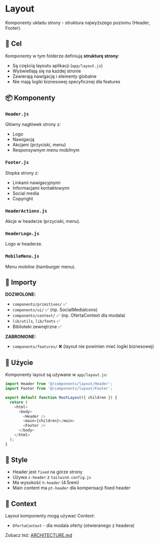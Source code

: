 # Layout

Komponenty układu strony - struktura najwyższego poziomu (Header, Footer).

## 🎯 Cel

Komponenty w tym folderze definiują **strukturę strony**:
- Są częścią layoutu aplikacji (`app/layout.js`)
- Wyświetlają się na każdej stronie
- Zawierają nawigację i elementy globalne
- Nie mają logiki biznesowej specyficznej dla features

## 📦 Komponenty

### `Header.js`

Główny nagłówek strony z:
- Logo
- Nawigacją
- Akcjami (przyciski, menu)
- Responsywnym menu mobilnym

### `Footer.js`

Stopka strony z:
- Linkami nawigacyjnymi
- Informacjami kontaktowymi
- Social media
- Copyright

### `HeaderActions.js`

Akcje w headerze (przyciski, menu).

### `HeaderLogo.js`

Logo w headerze.

### `MobileMenu.js`

Menu mobilne (hamburger menu).

## 🔄 Importy

**DOZWOLONE:**
- `components/primitives/` ✅
- `components/ui/` ✅ (np. SocialMediaIcons)
- `components/context/` ✅ (np. OfertaContext dla modala)
- `lib/utils`, `lib/fonts` ✅
- Biblioteki zewnętrzne ✅

**ZABRONIONE:**
- `components/features/` ❌ (layout nie powinien mieć logiki biznesowej)

## 📖 Użycie

Komponenty layout są używane w `app/layout.js`:

```javascript
import Header from '@/components/layout/Header';
import Footer from '@/components/layout/Footer';

export default function RootLayout({ children }) {
  return (
    <html>
      <body>
        <Header />
        <main>{children}</main>
        <Footer />
      </body>
    </html>
  );
}
```

## 🎨 Style

- Header jest `fixed` na górze strony
- Używa `z-header` z `tailwind.config.js`
- Ma wysokość `h-header` (4.5rem)
- Main content ma `pt-header` dla kompensacji fixed header

## 🔄 Context

Layout komponenty mogą używać Context:
- `OfertaContext` - dla modala oferty (otwieranego z headera)

Zobacz też: [ARCHITECTURE.md](../../ARCHITECTURE.md)
